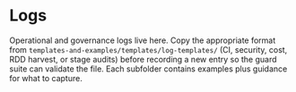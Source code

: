 # Logs

Operational and governance logs live here. Copy the appropriate format from
`templates-and-examples/templates/log-templates/` (CI, security, cost, RDD
harvest, or stage audits) before recording a new entry so the guard suite can
validate the file. Each subfolder contains examples plus guidance for what to
capture.
